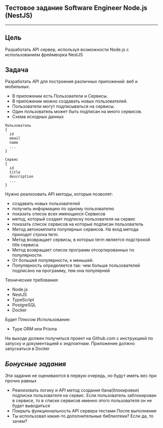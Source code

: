 ## **Тестовое задание Software Engineer Node.js (NestJS)**
___


## **Цель** 

Разработать API сервер, используя возможности Node.js с использованием фреймворка NestJS 


## **Задача**

Разработать API для построения различных приложений: веб и мобильных. 

- В приложении есть Пользователи и Сервисы. 
- В приложении можно создавать новых пользователей.
- Пользователи могут подписываться на сервисы.
- Один пользователь может быть подписан на много сервисов.
- Схема исходных данных 

```
Пользователь 
{ 
  id 
  email 
  name 
  ... 
} 

Сервис 
{ 
  id 
  title 
  description 
  ... 
} 
```

Нужно реализовать API методы, которые позволят: 

- создавать новых пользователей
- получить информацию по одному пользователю 
- показать список всех имеющихся Сервисов 
- метод, который создает подписку пользователя на сервис 
- показать список сервисов на которые подписан пользователь 
- Метод автокомплита популярных сервисов. На вход метода приходит строка term. 
- Метод возвращает сервисы, в которых term является подстрокой title сервиса. 
- Метод возвращает список программ отсортированных по популярности. 
- От большей популярности, к меньшей. 
- Популярность определяется так: чем больше пользователей подписано на программу, тем она популярней


Технические требования:

- Node.js 
- NestJS 
- TypeScript 
- PostgreSQL 
- Docker


Будет Плюсом Использование: 
- Type ORM или Prisma 


На выходе должен получиться проект на Github.com с инструкцией по запуску и документацией к эндпоитнам. Приложение должно запускаться в Docker 

## *Бонусные задания*

Эти задания не оцениваются в первую очередь, но будут иметь вес при прочих равных

- Реализовать логику и API метод создания бана(блокировки) подписки пользователя на сервис. Если пользователь заблокирован в сервисе, то в списке сервисов именно этого пользователя он не будет выводиться 
-  Покрыть функциональность API сервера тестами 
После выполнения 
- Ты использовал какие-то дополнительные библиотеки? Если да, то зачем?

